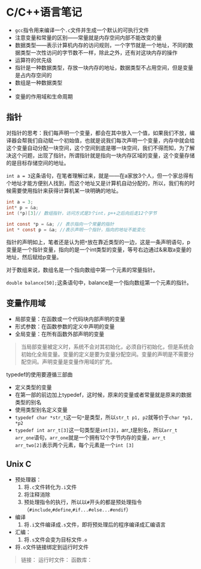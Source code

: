 # C/C++语言笔记

+ `gcc`指令用来编译一个`.c`文件并生成一个默认的可执行文件
+ 注意变量和常量的区别——常量就是内存空间内部不能改变的量
+ 数据类型——表示计算机内存的访问规则，一个字节就是一个地址，不同的数据类型一次性访问的字节数不一样，除此之外，还有对这块内存的操作
+ 运算符的优先级
+ 指针是一种数据类型，存放一块内存的地址，数据类型不占用空间，但是变量是占内存空间的
+ 数组是一种数据类型
+ ​
+ 变量的作用域和生命周期



## 指针

对指针的思考：我们每声明一个变量，都会在其中放入一个值，如果我们不放，编译器会帮我们自动赋一个初始值，也就是说我们每次声明一个变量，内存中就会给这个变量自动分配一块空间，这个空间到底是哪一块空间，我们不得而知，为了解决这个问题，出现了指针。所谓指针就是指向一块内存区域的变量，这个变量存储的是目标存储空间的地址。

`int a = 3`这条语句，在笔者理解过来，就是——在a家放3个人，但一个家总得有个地址才能方便别人找到，而这个地址又是计算机自动分配的，所以，我们有的时候需要使用指针来获得计算机某一块明确的地址。

```c
int a = 3;
int* p = &a;
int (*p)[3]// 数组指针，访问方式是3个int，p++之后向后走12个字节
  
int const *p = &a; // 表示指向一个常量的指针
int * const p = &a; //表示声明一个指针，指向的地址不能变化  
```

指针的声明如上，笔者还是认为把`*`放在靠近类型的一边，这是一条声明语句，p变量是一个指针变量，指向的是一个int类型的变量，等号右边通过&来取a变量的地址，然后赋给p变量。

对于数组来说，数组名是一个指向数组中第一个元素的常量指针。

`double balance[50];`这条语句中，balance是一个指向数组第一个元素的指针。



## 变量作用域

+ 局部变量：在函数或一个代码块内部声明的变量
+ 形式参数：在函数参数的定义中声明的变量
+ 全局变量：在所有函数外部声明的变量

> 当局部变量被定义时，系统不会对其初始化，必须自行初始化，但是系统会初始化全局变量。变量的定义是要为变量分配空间。变量的声明是不需要分配空间。声明变量是变量作用域的扩充。



typedef的使用要遵循三部曲

+ 定义类型的变量
+ 在第一部的前边加上typedef，这时候，原来的变量或者常量就是原来的数据类型的别名
+ 使用类型别名定义变量
+ `typedef char *str_t`这一句`*`是类型，所以`str_t p1, p2`就等价于`char *p1, *p2`
+ `typedef int arr_t[3]`这一句类型是`int[3]`，arr_t是别名，所以`arr_t arr_one`语句，`arr_one`就是一个拥有12个字节内存的变量，`arr_t arr_two[2]`表示两个元素，每个元素是一个`int [3]`

## Unix C

+ 预处理器：
  1. 将`.c`文件转化为`.i`文件
  2. 将注释消除
  3. 预处理指令的执行，所以以`#`开头的都是预处理指令（`#include`,`#define`,`#if...#else...#endif`）
+ 编译
  1. 将`.i`文件编译成`.s`文件，即将预处理后的程序编译成汇编语言
+ 汇编：
  1. 将`.s`文件会变为目标文件`.o`
+ 将`.o`文件链接绑定到运行时文件

> 链接： 运行时文件：  函数库：